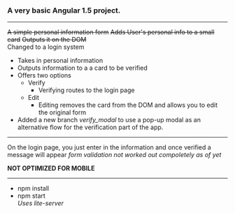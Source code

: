 ### A very basic Angular 1.5 project.  
***
~~A simple personal information form~~
~~Adds User's personal info to a small card~~
~~Outputs it on the DOM~~  
Changed to a login system
+ Takes in personal information
+ Outputs information to a a card to be verified
+ Offers two options
  - Verify
    * Verifying routes to the login page
  - Edit
    * Editing removes the card from the DOM and allows you to edit the original form
+ Added a new branch *verify_modal* to use a pop-up modal as an alternative flow for the verification part of the app.
***
On the login page, you just enter in the information and once verified a message will appear
*form validation not worked out compoletely as of yet*

**NOT OPTIMIZED FOR MOBILE**  

***
+ npm install  
+ npm start  
*Uses lite-server* 
